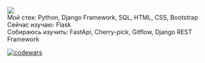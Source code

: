 ![](https://komarev.com/ghpvc/?username=aruytehno)  
             Мой стек: Python, Django Framework, SQL, HTML, CSS, Bootstrap   
        Сейчас изучаю: Flask  
    Собираюсь изучить: FastApi, Cherry-pick, Gitflow, Django REST Framework  
    







[![codewars](https://www.codewars.com/users/Aruytehno/badges/large)](https://www.codewars.com/users/Aruytehno)  

